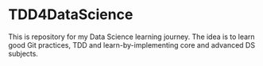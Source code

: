 # TDD4DataScience
This is repository for my Data Science learning journey. The idea is to learn good Git practices, TDD and learn-by-implementing core and advanced DS subjects.
